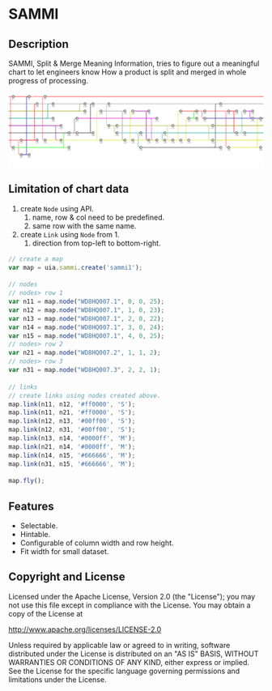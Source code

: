SAMMI
===
## Description

SAMMI, Split & Merge Meaning Information, tries to figure out a meaningful chart to let engineers know How a product is split and merged in whole progress of processing.

![Example](uia-sammi.png)

## Limitation of chart data

1. create `Node` using API.
   1. name, row & col need to be predefined.
   2. same row with the same name.
2. create `Link` using `Node` from 1.
   1. direction from top-left to bottom-right.


```js
// create a map
var map = uia.sammi.create('sammi1');

// nodes
// nodes> row 1
var n11 = map.node("WD8HQ007.1", 0, 0, 25);
var n12 = map.node("WD8HQ007.1", 1, 0, 23);
var n13 = map.node("WD8HQ007.1", 2, 0, 22);
var n14 = map.node("WD8HQ007.1", 3, 0, 24);
var n15 = map.node("WD8HQ007.1", 4, 0, 25);
// nodes> row 2
var n21 = map.node("WD8HQ007.2", 1, 1, 2);
// nodes> row 3
var n31 = map.node("WD8HQ007.3", 2, 2, 1);

// links
// create links using nodes created above.
map.link(n11, n12, '#ff0000', 'S');
map.link(n11, n21, '#ff0000', 'S');
map.link(n12, n13, '#00ff00', 'S');
map.link(n12, n31, '#00ff00', 'S');
map.link(n13, n14, '#0000ff', 'M');
map.link(n21, n14, '#0000ff', 'M');
map.link(n14, n15, '#666666', 'M');
map.link(n31, n15, '#666666', 'M');

map.fly();
```

## Features

* Selectable.
* Hintable.
* Configurable of column width and row height.
* Fit width for small dataset.


## Copyright and License
Licensed under the Apache License, Version 2.0 (the "License"); you may not use this file except in compliance with the License. You may obtain a copy of the License at

http://www.apache.org/licenses/LICENSE-2.0

Unless required by applicable law or agreed to in writing, software distributed under the License is distributed on an "AS IS" BASIS, WITHOUT WARRANTIES OR CONDITIONS OF ANY KIND, either express or implied. See the License for the specific language governing permissions and limitations under the License.
 